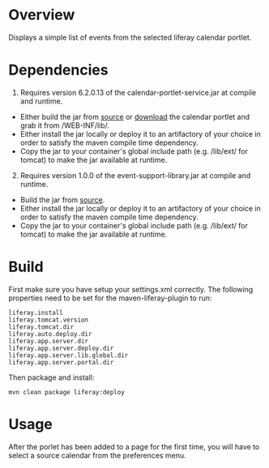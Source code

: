 # Overview
Displays a simple list of events from the selected liferay calendar portlet.

# Dependencies
1. Requires version 6.2.0.13 of the calendar-portlet-service.jar at compile and runtime.
 * Either build the jar from [source](https://github.com/liferay/com-liferay-calendar) or [download](https://web.liferay.com/de/marketplace/-/mp/application/31070085) the calendar portlet and grab it from /WEB-INF/lib/.
 * Either install the jar locally or deploy it to an artifactory of your choice in order to satisfy the maven compile time dependency.
 * Copy the jar to your container's global include path (e.g. /lib/ext/ for tomcat) to make the jar available at runtime.

2. Requires version 1.0.0 of the event-support-library.jar at compile and runtime.
 * Build the jar from [source](https://github.com/jkaref/event-support-library).
 * Either install the jar locally or deploy it to an artifactory of your choice in order to satisfy the maven compile time dependency.
 * Copy the jar to your container's global include path (e.g. /lib/ext/ for tomcat) to make the jar available at runtime.

# Build
First make sure you have setup your settings.xml correctly. The following properties need to be set for the maven-liferay-plugin to run:

```
liferay.install
liferay.tomcat.version
liferay.tomcat.dir
liferay.auto.deploy.dir
liferay.app.server.dir
liferay.app.server.deploy.dir
liferay.app.server.lib.global.dir
liferay.app.server.portal.dir
```

Then package and install:

```
mvn clean package liferay:deploy
```

# Usage
After the porlet has been added to a page for the first time, you will have to select a source calendar from the preferences menu.   
